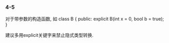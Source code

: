 ### 4-5 ###

对于带参数的构造函数, 如
	class B {
	public:
		explicit B(int x = 0, bool b = true);
	}

建议多用explicit关键字来禁止隐式类型转换.